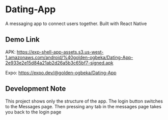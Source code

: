 # Dating-App
A messaging app to connect users together. Built with React Native

## Demo Link
APK: https://exp-shell-app-assets.s3.us-west-1.amazonaws.com/android/%40golden-ogbeka/Dating-App-2e933e2e15d84a21ab2d26a5b3c65bf7-signed.apk

Expo: https://expo.dev/@golden-ogbeka/Dating-App

## Development Note
This project shows only the structure of the app. The login button switches to the Messages page. Then pressing any tab in the messages page takes you back to the login page
